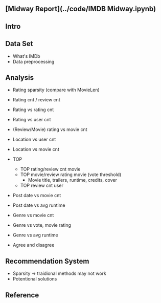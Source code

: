 ## [Midway Report](../code/IMDB Midway.ipynb)

## Intro

## Data Set
* What's IMDb
* Data preprocessing

## Analysis
* Rating sparsity (compare with MovieLen)
* Rating cnt / review cnt
* Rating vs rating cnt
* Rating vs user cnt
* (Review/Movie) rating vs movie cnt
* Location vs user cnt
* Location vs movie cnt
* TOP
    * TOP rating/review cnt movie
    * TOP movie/review rating movie (vote threshold)
        * Movie title, trailers, runtime, credits, cover
    * TOP review cnt user
* Post date vs movie cnt
* Post date vs avg runtime
* Genre vs movie cnt
* Genre vs vote, movie rating
* Genre vs avg runtime

* Agree and disagree

## Recommendation System
* Sparsity -> traidional methods may not work
* Potentional solutions

## Reference